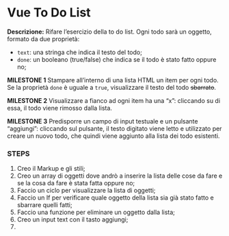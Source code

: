  **Vue To Do List**
 ======

**Descrizione:**
Rifare l’esercizio della to do list.
Ogni todo sarà un oggetto, formato da due proprietà:
- `text`: una stringa che indica il testo del todo;
- `done`: un booleano (true/false) che indica se il todo è stato fatto oppure no;

**MILESTONE 1**
Stampare all’interno di una lista HTML un item per ogni todo.
Se la proprietà `done` è uguale a `true`, visualizzare il testo del todo ~~sbarrato~~.

**MILESTONE 2**
Visualizzare a fianco ad ogni item ha una “x”: cliccando su di essa, il todo viene rimosso dalla lista.

**MILESTONE 3**
Predisporre un campo di input testuale e un pulsante “aggiungi”: cliccando sul pulsante, il testo digitato viene letto e utilizzato per creare un nuovo todo, che quindi viene aggiunto alla lista dei todo esistenti.

### **STEPS**

1. Creo il Markup e gli stili;
2. Creo un array di oggetti dove andrò a inserire la lista delle cose da fare e se la cosa da fare è stata fatta oppure no;
3. Faccio  un ciclo per visualizzare la lista di oggetti;
4. Faccio un If per verificare quale oggetto della lista sia già stato fatto e sbarrare quelli fatti;
5. Faccio una funzione per eliminare un oggetto dalla lista;
6. Creo un input text con il tasto aggiungi;
7. 